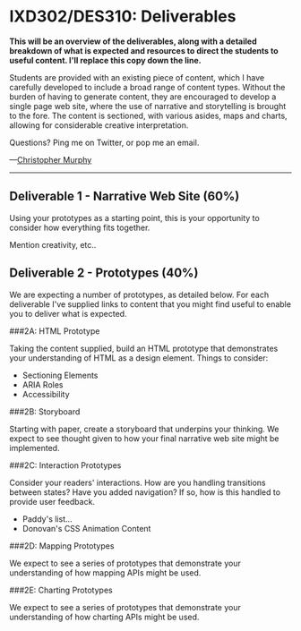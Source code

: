 IXD302/DES310: Deliverables
===========================

__This will be an overview of the deliverables, along with a detailed breakdown of what is expected and resources to direct the students to useful content. I'll replace this copy down the line.__

Students are provided with an existing piece of content, which I have carefully developed to include a broad range of content types. Without the burden of having to generate content, they are encouraged to develop a single page web site, where the use of narrative and storytelling is brought to the fore. The content is sectioned, with various asides, maps and charts, allowing for considerable creative interpretation.

Questions? Ping me on Twitter, or pop me an email.

—[Christopher Murphy](https://twitter.com/fehler)


----


Deliverable 1 - Narrative Web Site (60%)
----------------------------------------

Using your prototypes as a starting point, this is your opportunity to consider how everything fits together.

Mention creativity, etc..



Deliverable 2 - Prototypes (40%)
--------------------------------

We are expecting a number of prototypes, as detailed below. For each deliverable I've supplied links to content that you might find useful to enable you to deliver what is expected.



###2A: HTML Prototype

Taking the content supplied, build an HTML prototype that demonstrates your understanding of HTML as a design element. Things to consider:

+ Sectioning Elements
+ ARIA Roles
+ Accessibility



###2B: Storyboard

Starting with paper, create a storyboard that underpins your thinking. We expect to see thought given to how your final narrative web site might be implemented.



###2C: Interaction Prototypes

Consider your readers' interactions. How are you handling transitions between states? Have you added navigation? If so, how is this handled to provide user feedback.

+ Paddy's list…
+ Donovan's CSS Animation Content



###2D: Mapping Prototypes

We expect to see a series of prototypes that demonstrate your understanding of how mapping APIs might be used.



###2E: Charting Prototypes

We expect to see a series of prototypes that demonstrate your understanding of how charting APIs might be used.